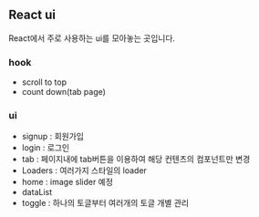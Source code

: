 ## React ui

React에서 주로 사용하는 ui를 모아놓는 곳입니다.

### hook

- scroll to top
- count down(tab page)

### ui

- signup : 회원가입
- login : 로그인
- tab : 페이지내에 tab버튼을 이용하여 해당 컨텐츠의 컴포넌트만 변경
- Loaders : 여러가지 스타일의 loader
- home : image slider 예정
- dataList
- toggle : 하나의 토글부터 여러개의 토글 개별 관리
